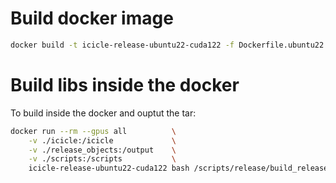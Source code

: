 
# Build docker image
```bash
docker build -t icicle-release-ubuntu22-cuda122 -f Dockerfile.ubuntu22 .
```

# Build libs inside the docker
To build inside the docker and ouptut the tar:
```bash
docker run --rm --gpus all          \
    -v ./icicle:/icicle             \
    -v ./release_objects:/output    \
    -v ./scripts:/scripts           \
    icicle-release-ubuntu22-cuda122 bash /scripts/release/build_release_and_tar.sh
```
